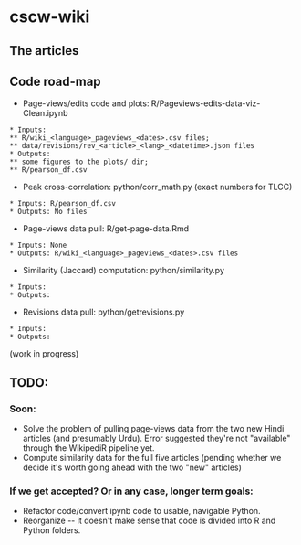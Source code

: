 # cscw-wiki

## The articles

## Code road-map
* Page-views/edits code and plots: R/Pageviews-edits-data-viz-Clean.ipynb
```
* Inputs: 
** R/wiki_<language>_pageviews_<dates>.csv files; 
** data/revisions/rev_<article>_<lang>_<datetime>.json files
* Outputs: 
** some figures to the plots/ dir; 
** R/pearson_df.csv
```
* Peak cross-correlation: python/corr_math.py (exact numbers for TLCC)
```
* Inputs: R/pearson_df.csv
* Outputs: No files
```
* Page-views data pull: R/get-page-data.Rmd
```
* Inputs: None
* Outputs: R/wiki_<language>_pageviews_<dates>.csv files
```
* Similarity (Jaccard) computation: python/similarity.py
```
* Inputs:
* Outputs:
```
* Revisions data pull: python/getrevisions.py
```
* Inputs:
* Outputs:
```
(work in progress)

## TODO:
### Soon:
* Solve the problem of pulling page-views data from the two new Hindi articles (and presumably Urdu). Error suggested they're not "available" through the WikipediR pipeline yet.
* Compute similarity data for the full five articles (pending whether we decide it's worth going ahead with the two "new" articles)
### If we get accepted? Or in any case, longer term goals:
* Refactor code/convert ipynb code to usable, navigable Python.
* Reorganize -- it doesn't make sense that code is divided into R and Python folders.


